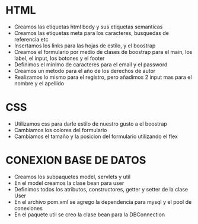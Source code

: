 # HTML

* Creamos las etiquetas html body y sus etiquetas semanticas
* Creamos las etiquetas meta para los caracteres, busquedas de referencia etc
* Insertamos los links para las hojas de estilo, y el boostrap
* Creamos el formulario por medio de clases de boostrap para el main, los label, el input, los botones y el footer
* Definimos el minimo de caracteres para el email y el password
* Creamos un metodo para el año de los derechos de autor
* Realizamos lo mismo para el registro, pero añadimos 2 input mas para el nombre y el apellido
# CSS
* Utilizamos css para darle estilo de nuestro gusto a el boostrap
* Cambiamos los colores del formulario
* Cambiamos el tamaño y la posicion del formulario utilizando el flex
# CONEXION BASE DE DATOS
* Creamos los subpaquetes model, servlets y util
* En el model creamos la clase bean para user
* Definimos todos los atributos, constructores, getter y setter de la clase User
* En el archivo pom.xml se agrego la dependencia para mysql y el pool de conexiones
* En el paquete util se creo la clase bean para la DBConnection

